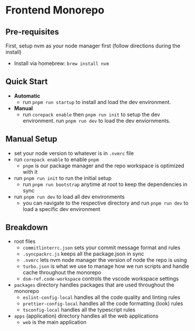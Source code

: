 # Frontend Monorepo

## Pre-requisites

First, setup nvm as your node manager first (follow directions during the install)

- Install via homebrew: `brew install nvm`

## Quick Start

- **Automatic**
  - run `pnpm run startup` to install and load the dev environment.
- **Manual**
  - run `corepack enable` then `pnpm run init` to setup the dev environment. run `pnpm run dev` to load the dev enviornments.

## Manual Setup

- set your node version to whatever is in `.nvmrc` file
- run `corepack enable` to enable `pnpm`
  - `pnpm` is our package manager and the repo workspace is optimized with it
- run `pnpm run init` to run the initial setup
  - run `pnpm run bootstrap` anytime at root to keep the dependencies in sync
- run `pnpm run dev` to load all dev environments
  - you can navigate to the respective directory and run `pnpm run dev` to load a specific dev environment

## Breakdown

- root files
  - `commitlinterrc.json` sets your commit message format and rules
  - `.syncpackrc.js` keeps all the package.json in sync
  - `.nvmrc` lets nvm node manager the version of node the repo is using
  - `turbo.json` is what we use to manage how we run scripts and handle cache throughout the monorepo
  - `dsm-ref.code-workspace` controls the vscode workspace settings
- `packages` directory handles packages that are used throughout the monorepo
  - `eslint-config-local` handles all the code quality and linting rules
  - `prettier-config-local` handles all the code formatting (look) rules
  - `tsconfig-local` handles all the typescript rules
- `apps` (application) directory handles all the web applications
  - `web` is the main application
